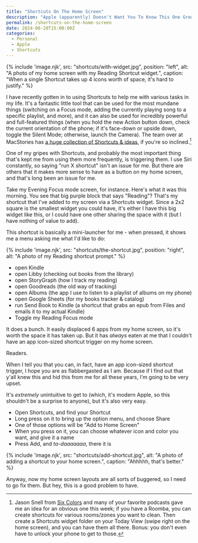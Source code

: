 ```yaml
---
title: "Shortcuts On The Home Screen"
description: "Apple (apparently) Doesn't Want You To Know This One Great Tip!"
permalink: /shortcuts-on-the-home-screen
date: 2024-06-28T15:00:00Z
categories: 
  - Personal
  - Apple
  - Shortcuts
---
```


{% include 'image.njk',
  src: "shortcuts/with-widget.jpg",
  position: "left",
  alt: "A photo of my home screen with my Reading Shortcut widget.",
  caption: "When a single Shortcut takes up 4 icons worth of space, it's hard to justify."
%}

I have recently gotten in to using Shortcuts to help me with various tasks in my life. It's a fantastic little tool that can be used for the most mundane things (switching on a Focus mode, adding the currently playing song to a specific playlist, and more), and it can also be used for incredibly powerful and full-featured things (when you hold the new Action button down, check the current orientation of the phone; if it's face-down or upside down, toggle the Silent Mode; otherwise, launch the Camera). The team over at MacStories has [a huge collection of Shortcuts & ideas](https://www.macstories.net/shortcuts/), if you're so inclined.[^1]

[^1]: Jason Snell from [Six Colors](https://sixcolors.com) and many of your favorite podcasts gave me an idea for an obvious one this week; if you have a Roomba, you can create shortcuts for various rooms/zones you want to clean. Then create a Shortcuts widget folder on your Today View (swipe right on the home screen), and you can have them all there. Bonus: you don't even have to unlock your phone to get to those.

One of my gripes with Shortcuts, and probably the most important thing that's kept me from using them more frequently, is triggering them. I use Siri constantly, so saying "run X shortcut" isn't an issue for me. But there are others that it makes more sense to have as a button on my home screen, and that's long been an issue for me.

Take my Evening Focus mode screen, for instance. Here's what it was this morning. You see that big purple block that says "Reading"? That's my shortcut that I've added to my screen via a Shortcuts widget. Since a 2x2 square is the smallest widget you could have, it's either I have this big widget like this, or I could have one other sharing the space with it (but I have nothing of value to add).

This shortcut is basically a mini-launcher for me - when pressed, it shows me a menu asking me what I'd like to do:

{% include 'image.njk',
  src: "shortcuts/the-shortcut.jpg",
  position: "right",
  alt: "A photo of my Reading shortcut prompt."
%}

- open Kindle
- open Libby (checking out books from the library)
- open StoryGraph (how I track my reading)
- open Goodreads (the old way of tracking)
- open Albums (the app I use to listen to a playlist of albums on my phone)
- open Google Sheets (for my books tracker & catalog)
- run Send Book to Kindle (a shortcut that grabs an epub from Files and emails it to my actual Kindle)
- Toggle my Reading Focus mode

It does a bunch. It easily displaced 6 apps from my home screen, so it's worth the space it has taken up. But it has *always* eaten at me that I couldn't have an app icon-sized shortcut trigger on my home screen.

Readers.

When I tell you that you can, in fact, have an app icon-sized shortcut trigger, I hope you are as flabbergasted as I am. Because if I find out that y'all knew this and hid this from me for all these years, I'm going to be very upset.

It's *extremely* unintuitive to get to (which, it's modern Apple, so this shouldn't be a surprise to anyone), but it's also very easy.

- Open Shortcuts, and find your Shortcut
- Long press on it to bring up the option menu, and choose Share
- One of those options will be "Add to Home Screen"
- When you press on it, you can choose whatever icon and color you want, and give it a name
- Press Add, and *ta-daaaaaaa*, there it is

{% include 'image.njk',
  src: "shortcuts/add-shortcut.jpg",
  alt: "A photo of adding a shortcut to your home screen.",
  caption: "Ahhhhh, that's better."
%}

Anyway, now my home screen layouts are all sorts of buggered, so I need to go fix them. But hey, this is a good problem to have.
